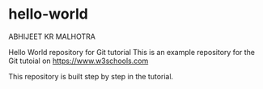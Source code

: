 # hello-world

ABHIJEET KR MALHOTRA

Hello World repository for Git tutorial
This is an example repository for the Git tutoial on https://www.w3schools.com

This repository is built step by step in the tutorial.
